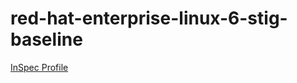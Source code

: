 # red-hat-enterprise-linux-6-stig-baseline

[InSpec Profile](https://github.com/mitre/red-hat-enterprise-linux-6-stig-baseline)			

<Weather/>

